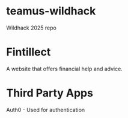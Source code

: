 # teamus-wildhack
Wildhack 2025 repo

# Fintillect

A website that offers financial help and advice.

# Third Party Apps
Auth0 - Used for authentication 